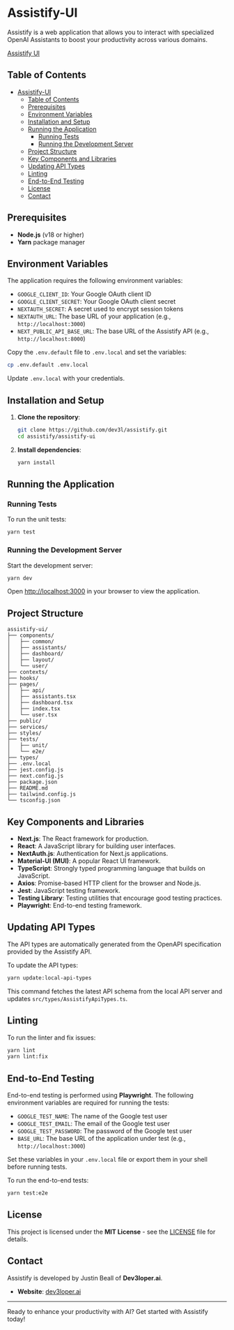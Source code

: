 # Assistify-UI

Assistify is a web application that allows you to interact with specialized OpenAI Assistants to boost your productivity across various domains.

[Assistify UI](https://assistify-ui.vercel.app/)

## Table of Contents

- [Assistify-UI](#assistify-ui)
  - [Table of Contents](#table-of-contents)
  - [Prerequisites](#prerequisites)
  - [Environment Variables](#environment-variables)
  - [Installation and Setup](#installation-and-setup)
  - [Running the Application](#running-the-application)
    - [Running Tests](#running-tests)
    - [Running the Development Server](#running-the-development-server)
  - [Project Structure](#project-structure)
  - [Key Components and Libraries](#key-components-and-libraries)
  - [Updating API Types](#updating-api-types)
  - [Linting](#linting)
  - [End-to-End Testing](#end-to-end-testing)
  - [License](#license)
  - [Contact](#contact)

## Prerequisites

- **Node.js** (v18 or higher)
- **Yarn** package manager

## Environment Variables

The application requires the following environment variables:

- `GOOGLE_CLIENT_ID`: Your Google OAuth client ID
- `GOOGLE_CLIENT_SECRET`: Your Google OAuth client secret
- `NEXTAUTH_SECRET`: A secret used to encrypt session tokens
- `NEXTAUTH_URL`: The base URL of your application (e.g., `http://localhost:3000`)
- `NEXT_PUBLIC_API_BASE_URL`: The base URL of the Assistify API (e.g., `http://localhost:8000`)

Copy the `.env.default` file to `.env.local` and set the variables:

```bash
cp .env.default .env.local
```

Update `.env.local` with your credentials.

## Installation and Setup

1. **Clone the repository**:

   ```bash
   git clone https://github.com/dev3l/assistify.git
   cd assistify/assistify-ui
   ```

2. **Install dependencies**:

   ```bash
   yarn install
   ```

## Running the Application

### Running Tests

To run the unit tests:

```bash
yarn test
```

### Running the Development Server

Start the development server:

```bash
yarn dev
```

Open [http://localhost:3000](http://localhost:3000) in your browser to view the application.

## Project Structure

```plaintext
assistify-ui/
├── components/
│   ├── common/
│   ├── assistants/
│   ├── dashboard/
│   ├── layout/
│   └── user/
├── contexts/
├── hooks/
├── pages/
│   ├── api/
│   ├── assistants.tsx
│   ├── dashboard.tsx
│   ├── index.tsx
│   └── user.tsx
├── public/
├── services/
├── styles/
├── tests/
│   ├── unit/
│   └── e2e/
├── types/
├── .env.local
├── jest.config.js
├── next.config.js
├── package.json
├── README.md
├── tailwind.config.js
└── tsconfig.json
```

## Key Components and Libraries

- **Next.js**: The React framework for production.
- **React**: A JavaScript library for building user interfaces.
- **NextAuth.js**: Authentication for Next.js applications.
- **Material-UI (MUI)**: A popular React UI framework.
- **TypeScript**: Strongly typed programming language that builds on JavaScript.
- **Axios**: Promise-based HTTP client for the browser and Node.js.
- **Jest**: JavaScript testing framework.
- **Testing Library**: Testing utilities that encourage good testing practices.
- **Playwright**: End-to-end testing framework.

## Updating API Types

The API types are automatically generated from the OpenAPI specification provided by the Assistify API.

To update the API types:

```bash
yarn update:local-api-types
```

This command fetches the latest API schema from the local API server and updates `src/types/AssistifyApiTypes.ts`.

## Linting

To run the linter and fix issues:

```bash
yarn lint
yarn lint:fix
```

## End-to-End Testing

End-to-end testing is performed using **Playwright**. The following environment variables are required for running the tests:

- `GOOGLE_TEST_NAME`: The name of the Google test user
- `GOOGLE_TEST_EMAIL`: The email of the Google test user
- `GOOGLE_TEST_PASSWORD`: The password of the Google test user
- `BASE_URL`: The base URL of the application under test (e.g., `http://localhost:3000`)

Set these variables in your `.env.local` file or export them in your shell before running tests.

To run the end-to-end tests:

```bash
yarn test:e2e
```

## License

This project is licensed under the **MIT License** - see the [LICENSE](../LICENSE) file for details.

## Contact

Assistify is developed by Justin Beall of **Dev3loper.ai**.

- **Website**: [dev3loper.ai](https://www.dev3loper.ai)

---

Ready to enhance your productivity with AI? Get started with Assistify today!

